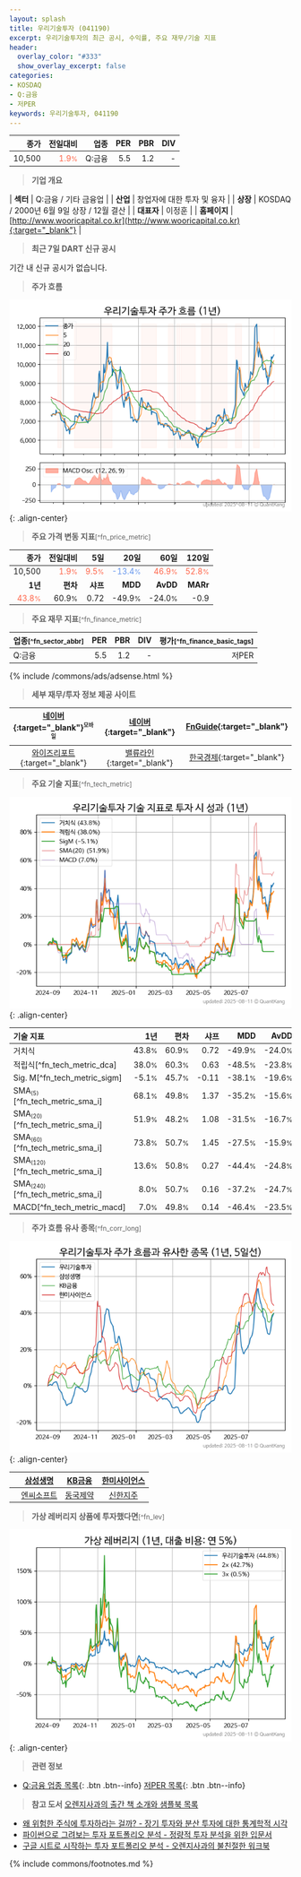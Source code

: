 ```yaml
---
layout: splash
title: 우리기술투자 (041190)
excerpt: 우리기술투자의 최근 공시, 수익률, 주요 재무/기술 지표
header:
  overlay_color: "#333"
  show_overlay_excerpt: false
categories:
- KOSDAQ
- Q:금융
- 저PER
keywords: 우리기술투자, 041190
---
```


| **종가** | **전일대비** | **업종** | **PER** | **PBR** | **DIV** |
| -------: | -----------: | -------: | ------: | ------: | ------: |
| 10,500 | <span style="color: tomato">1.9<small>%</small></span> | Q:금융 | 5.5 | 1.2 | - |

<!-- more -->


> **기업 개요**<a id="company"></a>

| <span style="white-space:nowrap;">**섹터**</span> | Q:금융 / 기타 금융업 |
| <span style="white-space:nowrap;">**산업**</span> | 창업자에 대한 투자 및 융자 |
| <span style="white-space:nowrap;">**상장**</span> | KOSDAQ / 2000년 6월 9일 상장 / 12월 결산 |
| <span style="white-space:nowrap;">**대표자**</span> | 이정훈 |
| <span style="white-space:nowrap;">**홈페이지**</span> | [http://www.wooricapital.co.kr](http://www.wooricapital.co.kr){:target="_blank"} |


> **최근 7일 DART 신규 공시**<a id="dart"></a>

기간 내 신규 공시가 없습니다.


> **주가 흐름**<a id="price"></a>

![041190](/stock/images/041190.png){: .align-center}


> **주요 가격 변동 지표**<small>[^fn_price_metric]</small>

| **종가** | **전일대비** | **5일** | **20일** | **60일** | **120일** |
| -------: | -----------: | ------: | -------: | -------: | --------: |
| 10,500 | <span style="color: tomato">1.9<small>%</small></span> | <span style="color: tomato">9.5<small>%</small></span> | <span style="color: cornflowerblue">-13.4<small>%</small></span> | <span style="color: tomato">46.9<small>%</small></span> | <span style="color: tomato">52.8<small>%</small></span> |
| **1년** | **편차** | **샤프** | **MDD** | **AvDD** | **MARr** |
| <span style="color: tomato">43.8<small>%</small></span> | 60.9<small>%</small> | 0.72 | -49.9<small>%</small> | -24.0<small>%</small> | -0.9 |


> **주요 재무 지표**<small>[^fn_finance_metric]</small>

| **업종**<small>[^fn_sector_abbr]</small> | **PER** | **PBR** | **DIV** | **평가**<small>[^fn_finance_basic_tags]</small> |
| :--------------------------------------- | ------: | ------: | ------: | ----------------------------------------------: |
| Q:금융 | 5.5 | 1.2 | - | 저PER |



{% include /commons/ads/adsense.html %}

> **세부 재무/투자 정보 제공 사이트**

| [네이버](https://m.stock.naver.com/domestic/stock/041190/finance/summary){:target="_blank"}<sup><small>모바일</small></sup> | [네이버](https://finance.naver.com/item/coinfo.naver?code=041190){:target="_blank"} | [FnGuide](https://comp.fnguide.com/SVO2/ASP/SVD_Invest.asp?gicode=A041190&MenuYn=Y){:target="_blank"} |
| :---: | :---: | :---: |
| [와이즈리포트](https://comp.wisereport.co.kr/company/c1040001.aspx?cmp_cd=041190){:target="_blank"} | [밸류라인](https://www.valueline.co.kr/finance/summary/041190){:target="_blank"} | [한국경제](https://markets.hankyung.com/stock/041190/financial-summary){:target="_blank"} |


> **주요 기술 지표**<small>[^fn_tech_metric]</small>


![041190](/stock/images/041190_tech.png){: .align-center}

| **기술 지표** | **1년** | **편차** | **샤프** | **MDD** | **AvDD** |
| :------------ | ------: | -----------: | -------: | ------: | -------: |
| 거치식 | 43.8<small>%</small> | 60.9<small>%</small> | 0.72 | -49.9<small>%</small> | -24.0<small>%</small> |
| 적립식[^fn_tech_metric_dca] | 38.0<small>%</small> | 60.3<small>%</small> | 0.63 | -48.5<small>%</small> | -23.8<small>%</small> |
| Sig. M[^fn_tech_metric_sigm] | -5.1<small>%</small> | 45.7<small>%</small> | -0.11 | -38.1<small>%</small> | -19.6<small>%</small> |
| SMA<small><sub>(5)</sub></small>[^fn_tech_metric_sma_i] | 68.1<small>%</small> | 49.8<small>%</small> | 1.37 | -35.2<small>%</small> | -15.6<small>%</small> |
| SMA<small><sub>(20)</sub></small>[^fn_tech_metric_sma_i] | 51.9<small>%</small> | 48.2<small>%</small> | 1.08 | -31.5<small>%</small> | -16.7<small>%</small> |
| SMA<small><sub>(60)</sub></small>[^fn_tech_metric_sma_i] | 73.8<small>%</small> | 50.7<small>%</small> | 1.45 | -27.5<small>%</small> | -15.9<small>%</small> |
| SMA<small><sub>(120)</sub></small>[^fn_tech_metric_sma_i] | 13.6<small>%</small> | 50.8<small>%</small> | 0.27 | -44.4<small>%</small> | -24.8<small>%</small> |
| SMA<small><sub>(240)</sub></small>[^fn_tech_metric_sma_i] | 8.0<small>%</small> | 50.7<small>%</small> | 0.16 | -37.2<small>%</small> | -24.7<small>%</small> |
| MACD[^fn_tech_metric_macd] | 7.0<small>%</small> | 49.8<small>%</small> | 0.14 | -46.4<small>%</small> | -23.5<small>%</small> |


> **주가 흐름 유사 종목**<a id="corr"></a><small>[^fn_corr_long]</small>

![041190](/stock/images/041190_corr.png){: .align-center}

|       | [삼성생명](/032830/) | [KB금융](/105560/) | [한미사이언스](/008930/) |
| :---: | :------------------------------------: | :------------------------------------: | :------------------------------------: |
|       | [엔씨소프트](/036570/) | [동국제약](/086450/) | [신한지주](/055550/) |


> **가상 레버리지 상품에 투자했다면**<a id="2x"></a><small>[^fn_lev]</small>

![041190](/stock/images/041190_2x.png){: .align-center}


> **관련 정보**

- [Q:금융 업종 목록](/stats/sector/kosdaq_업종_금융_종목/){: .btn .btn--info} [저PER 목록](/fn/fn_low_per/){: .btn .btn--info}

> **참고 도서** [오렌지사과의 출간 책 소개와 샘플북 목록](https://kongdori.tistory.com/691)

- [왜 위험한 주식에 투자하라는 걸까? - 장기 투자와 분산 투자에 대한 통계학적 시각](https://kongdori.tistory.com/421)
- [파이썬으로 그려보는 투자 포트폴리오 분석  - 정량적 투자 분석을 위한 입문서](https://kongdori.tistory.com/643)
- [구글 시트로 시작하는 투자 포트폴리오 분석 - 오렌지사과의 불친절한 워크북](https://kongdori.tistory.com/449)


{% include commons/footnotes.md %}